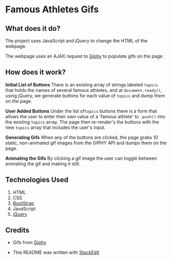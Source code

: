 # Famous Athletes Gifs

## What does it do?
The project uses JavaScript and jQuery to change the HTML of the webpage.

The webpage uses an AJAX request to [Giphy](https://github.com/Giphy) to populate gifs on the page. 

## How does it work?
**Initial List of Buttons**
There is an existing array of strings labeled `topics` that holds the names of several famous athletes, and at `document.ready()`, using jQuery, we generate buttons for each value of `topics` and dump them on the page.

**User Added Buttons**
Under the list of`topics` buttons there is a form that allows the user to enter their own value of a 'famous athlete' to `.push()` into the existing `topics` array. The page then re-render's the buttons with the new `topics` array that includes the user's input.

**Generating Gifs**
When any of the buttons are clicked, the page grabs 10 static, non-animated gif images from the GIPHY API and dumps them on the page.

**Animating the Gifs**
By clicking a gif image the user can toggle between animating the gif and making it still.


## Technologies Used

1. HTML
2. CSS
3. [BootStrap](https://getbootstrap.com/)
4. JavaScript
5. [jQuery](https://jquery.com/)


## Credits

- Gifs from [Giphy](https://github.com/Giphy)

- This README was written with [StackEdit](https://stackedit.io/)